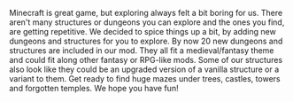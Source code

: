 Minecraft is great game, but exploring always felt a bit boring for us. 
There aren't many structures or dungeons you can explore and the ones you find, are getting repetitive. 
We decided to spice things up a bit, by adding new dungeons and structures for you to explore. 
By now 20 new dungeons and structures are included in our mod. 
They all fit a medieval/fantasy theme and could fit along other fantasy or RPG-like mods. 
Some of our structures also look like they could be an upgraded version of a vanilla structure or a variant to them. 
Get ready to find huge mazes under trees, castles, towers and forgotten temples. 
We hope you have fun!